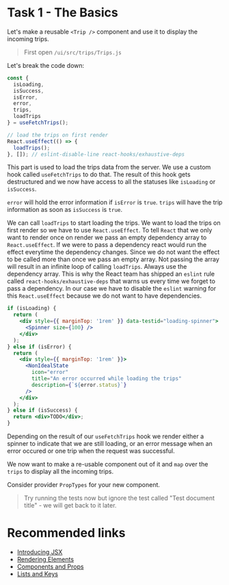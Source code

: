 # Task 1 - The Basics

Let's make a reusable `<Trip />` component and use it to display the incoming trips.

> First open `/ui/src/trips/Trips.js`

Let's break the code down:

```javascript
const {
  isLoading,
  isSuccess,
  isError,
  error,
  trips,
  loadTrips
} = useFetchTrips();

// load the trips on first render
React.useEffect(() => {
  loadTrips();
}, []); // eslint-disable-line react-hooks/exhaustive-deps
```

This part is used to load the trips data from the server. We use a custom hook called `useFetchTrips` to do that. The result of this hook gets destructured and we now have access to all the statuses like `isLoading` or `isSuccess`.

`error` will hold the error information if `isError` is `true`. `trips` will have the trip information as soon as `isSuccess` is `true`.

We can call `loadTrips` to start loading the trips. We want to load the trips on first render so we have to use `React.useEffect`. To tell `React` that we only want to render once on render we pass an empty dependency array to `React.useEffect`. If we were to pass a dependency react would run the effect everytime the dependency changes. Since we do not want the effect to be called more than once we pass an empty array. Not passing the array will result in an infinite loop of calling `loadTrips`. Always use the dependency array. This is why the React team has shipped an `eslint` rule called `react-hooks/exhaustive-deps` that warns us every time we forget to pass a dependency. In our case we have to disable the `eslint` warning for this `React.useEffect` because we do not want to have dependencies.

```jsx
if (isLoading) {
  return (
    <div style={{ marginTop: '1rem' }} data-testid="loading-spinner">
      <Spinner size={100} />
    </div>
  );
} else if (isError) {
  return (
    <div style={{ marginTop: '1rem' }}>
      <NonIdealState
        icon="error"
        title="An error occurred while loading the trips"
        description={`${error.status}`}
      />
    </div>
  );
} else if (isSuccess) {
  return <div>TODO</div>;
}
```

Depending on the result of our `useFetchTrips` hook we render either a spinner to indicate that we are still loading, or an error message when an error occured or one trip when the request was successful.

We now want to make a re-usable component out of it and `map` over the `trips` to display all the incoming trips.

Consider provider `PropTypes` for your new component.

> Try running the tests now but ignore the test called "Test document title" - we will get back to it later.

# Recommended links

- [Introducing JSX](https://reactjs.org/docs/introducing-jsx.html)
- [Rendering Elements](https://reactjs.org/docs/rendering-elements.html)
- [Components and Props](https://reactjs.org/docs/components-and-props.html)
- [Lists and Keys](https://reactjs.org/docs/lists-and-keys.html)

